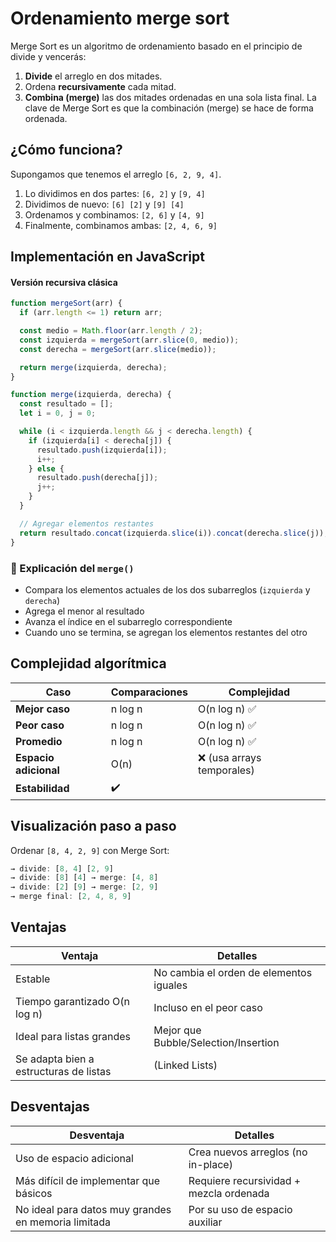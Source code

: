 # **Ordenamiento merge sort**

Merge Sort es un algoritmo de ordenamiento basado en el principio de divide y vencerás:
1. **Divide** el arreglo en dos mitades.
2. Ordena **recursivamente** cada mitad.
3. **Combina (merge)** las dos mitades ordenadas en una sola lista final.
La clave de Merge Sort es que la combinación (merge) se hace de forma ordenada.



## ¿Cómo funciona?

Supongamos que tenemos el arreglo `[6, 2, 9, 4]`.
1. Lo dividimos en dos partes: `[6, 2]` y `[9, 4]`
2. Dividimos de nuevo: `[6] [2]` y `[9] [4]`
3. Ordenamos y combinamos: `[2, 6]` y `[4, 9]`
4. Finalmente, combinamos ambas: `[2, 4, 6, 9]`



## Implementación en JavaScript

#### Versión recursiva clásica
```js
function mergeSort(arr) {
  if (arr.length <= 1) return arr;

  const medio = Math.floor(arr.length / 2);
  const izquierda = mergeSort(arr.slice(0, medio));
  const derecha = mergeSort(arr.slice(medio));

  return merge(izquierda, derecha);
}

function merge(izquierda, derecha) {
  const resultado = [];
  let i = 0, j = 0;

  while (i < izquierda.length && j < derecha.length) {
    if (izquierda[i] < derecha[j]) {
      resultado.push(izquierda[i]);
      i++;
    } else {
      resultado.push(derecha[j]);
      j++;
    }
  }

  // Agregar elementos restantes
  return resultado.concat(izquierda.slice(i)).concat(derecha.slice(j));
}
```

### 🧩 Explicación del `merge()`

- Compara los elementos actuales de los dos subarreglos (`izquierda` y `derecha`)
- Agrega el menor al resultado
- Avanza el índice en el subarreglo correspondiente
- Cuando uno se termina, se agregan los elementos restantes del otro



## Complejidad algorítmica

| Caso                  | Comparaciones | Complejidad               |
| --------------------- | ------------- | ------------------------- |
| **Mejor caso**        | n log n       | O(n log n) ✅              |
| **Peor caso**         | n log n       | O(n log n) ✅              |
| **Promedio**          | n log n       | O(n log n) ✅              |
| **Espacio adicional** | O(n)          | ❌ (usa arrays temporales) |
| **Estabilidad**       | ✔️            |                           |



## Visualización paso a paso

Ordenar `[8, 4, 2, 9]` con Merge Sort:
```js
→ divide: [8, 4] [2, 9]
→ divide: [8] [4] → merge: [4, 8]
→ divide: [2] [9] → merge: [2, 9]
→ merge final: [2, 4, 8, 9]
```



## Ventajas

| Ventaja                                | Detalles                                |
| -------------------------------------- | --------------------------------------- |
| Estable                                | No cambia el orden de elementos iguales |
| Tiempo garantizado O(n log n)          | Incluso en el peor caso                 |
| Ideal para listas grandes              | Mejor que Bubble/Selection/Insertion    |
| Se adapta bien a estructuras de listas | (Linked Lists)                          |



## Desventajas

|Desventaja|Detalles|
|---|---|
|Uso de espacio adicional|Crea nuevos arreglos (no in-place)|
|Más difícil de implementar que básicos|Requiere recursividad + mezcla ordenada|
|No ideal para datos muy grandes en memoria limitada|Por su uso de espacio auxiliar|